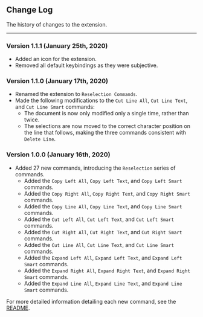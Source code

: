 ## Change Log

The history of changes to the extension.

---

### Version 1.1.1 (January 25th, 2020)

- Added an icon for the extension.
- Removed all default keybindings as they were subjective.

### Version 1.1.0 (January 17th, 2020)

- Renamed the extension to `Reselection Commands`.
- Made the following modifications to the `Cut Line All`, `Cut Line Text`, and `Cut Line Smart` commands:
  + The document is now only modified only a single time, rather than twice.
  + The selections are now moved to the correct character position on the line that follows, making the three commands consistent with `Delete Line`.

### Version 1.0.0 (January 16th, 2020)

- Added 27 new commands, introducing the `Reselection` series of commands.
  + Added the `Copy Left All`, `Copy Left Text`, and `Copy Left Smart` commands.
  + Added the `Copy Right All`, `Copy Right Text`, and `Copy Right Smart` commands.
  + Added the `Copy Line All`, `Copy Line Text`, and `Copy Line Smart` commands.
  + Added the `Cut Left All`, `Cut Left Text`, and `Cut Left Smart` commands.
  + Added the `Cut Right All`, `Cut Right Text`, and `Cut Right Smart` commands.
  + Added the `Cut Line All`, `Cut Line Text`, and `Cut Line Smart` commands.
  + Added the `Expand Left All`, `Expand Left Text`, and `Expand Left Smart` commands.
  + Added the `Expand Right All`, `Expand Right Text`, and `Expand Right Smart` commands.
  + Added the `Expand Line All`, `Expand Line Text`, and `Expand Line Smart` commands.

For more detailed information detailing each new command, see the [README](README.md).
